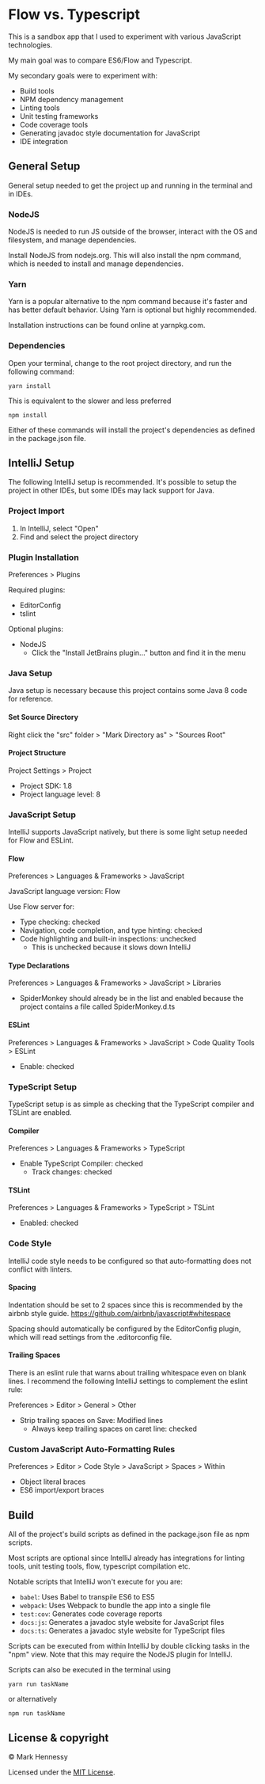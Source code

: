 # Flow vs. Typescript
This is a sandbox app that I used to experiment with various JavaScript technologies. 

My main goal was to compare ES6/Flow and Typescript.

My secondary goals were to experiment with:

* Build tools
* NPM dependency management
* Linting tools
* Unit testing frameworks
* Code coverage tools
* Generating javadoc style documentation for JavaScript
* IDE integration

## General Setup
General setup needed to get the project up and running in the terminal and in IDEs.

### NodeJS
NodeJS is needed to run JS outside of the browser, interact with the OS and filesystem, and manage dependencies.

Install NodeJS from nodejs.org.
This will also install the npm command, which is needed to install and manage dependencies.

### Yarn
Yarn is a popular alternative to the npm command because it's faster and has better default behavior.
Using Yarn is optional but highly recommended.

Installation instructions can be found online at yarnpkg.com.

### Dependencies
Open your terminal, change to the root project directory, and run the following command:
```
yarn install
```
This is equivalent to the slower and less preferred
```
npm install
```
Either of these commands will install the project's dependencies as defined in the package.json file.

## IntelliJ Setup
The following IntelliJ setup is recommended. It's possible to setup the project in other IDEs,
but some IDEs may lack support for Java.

### Project Import
1. In IntelliJ, select "Open"
2. Find and select the project directory

### Plugin Installation
Preferences > Plugins

Required plugins:
* EditorConfig
* tslint

Optional plugins:
* NodeJS
  * Click the "Install JetBrains plugin..." button and find it in the menu

### Java Setup
Java setup is necessary because this project contains some Java 8 code for reference.

#### Set Source Directory
Right click the "src" folder > "Mark Directory as" > "Sources Root"

#### Project Structure
Project Settings > Project
* Project SDK: 1.8
* Project language level: 8

### JavaScript Setup
IntelliJ supports JavaScript natively, but there is some light setup needed for Flow and ESLint.

#### Flow
Preferences > Languages & Frameworks > JavaScript

JavaScript language version: Flow

Use Flow server for:
* Type checking: checked
* Navigation, code completion, and type hinting: checked
* Code highlighting and built-in inspections: unchecked
  * This is unchecked because it slows down IntelliJ

#### Type Declarations
Preferences > Languages & Frameworks > JavaScript > Libraries
* SpiderMonkey should already be in the list and enabled because
the project contains a file called SpiderMonkey.d.ts

#### ESLint
Preferences > Languages & Frameworks > JavaScript > Code Quality Tools > ESLint
* Enable: checked

### TypeScript Setup
TypeScript setup is as simple as checking that the TypeScript compiler and TSLint are enabled.

#### Compiler
Preferences > Languages & Frameworks > TypeScript
* Enable TypeScript Compiler: checked
  * Track changes: checked

#### TSLint
Preferences > Languages & Frameworks > TypeScript > TSLint
* Enabled: checked

### Code Style
IntelliJ code style needs to be configured so that auto-formatting does not conflict with linters.

#### Spacing
Indentation should be set to 2 spaces since this is recommended by the airbnb style guide.
https://github.com/airbnb/javascript#whitespace

Spacing should automatically be configured by the EditorConfig plugin, 
which will read settings from the .editorconfig file.

#### Trailing Spaces
There is an eslint rule that warns about trailing whitespace even on blank lines. 
I recommend the following IntelliJ settings to complement the eslint rule:

Preferences > Editor > General > Other
* Strip trailing spaces on Save: Modified lines
  * Always keep trailing spaces on caret line: checked

### Custom JavaScript Auto-Formatting Rules
Preferences > Editor > Code Style > JavaScript > Spaces > Within
* Object literal braces
* ES6 import/export braces

## Build
All of the project's build scripts as defined in the package.json file as npm scripts.

Most scripts are optional since IntelliJ already has integrations for linting tools, unit testing tools, 
flow, typescript compilation etc.

Notable scripts that IntelliJ won't execute for you are:
* `babel`: Uses Babel to transpile ES6 to ES5
* `webpack`: Uses Webpack to bundle the app into a single file
* `test:cov`: Generates code coverage reports
* `docs:js`: Generates a javadoc style website for JavaScript files
* `docs:ts`: Generates a javadoc style website for TypeScript files

Scripts can be executed from within IntelliJ by double clicking tasks in the "npm" view.
Note that this may require the NodeJS plugin for IntelliJ.

Scripts can also be executed in the terminal using
```
yarn run taskName
```
or alternatively
```
npm run taskName
```

## License & copyright
© Mark Hennessy

Licensed under the [MIT License](LICENSE).
